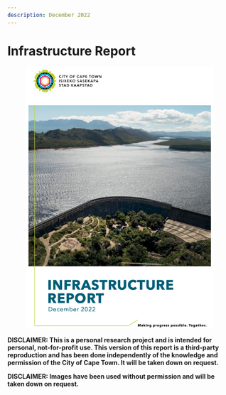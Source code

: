 ```yaml
---
description: December 2022
---
```


# Infrastructure Report



<figure><img src=".gitbook/assets/image (76).png" alt=""><figcaption></figcaption></figure>

**DISCLAIMER: This is a personal research project and is intended for personal, not-for-profit use. This version of this report is a third-party reproduction and has been done independently of the knowledge and permission of the City of Cape Town. It will be taken down on request.**&#x20;

**DISCLAIMER: Images have been used without permission and will be taken down on request.**

